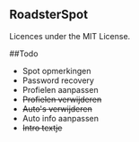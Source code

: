 ## RoadsterSpot

Licences under the MIT License.

##Todo

*   Spot opmerkingen
*   Password recovery
*   Profielen aanpassen
*   ~~Profielen verwijderen~~
*   ~~Auto's verwijderen~~
*   Auto info aanpassen
*   ~~Intro textje~~
